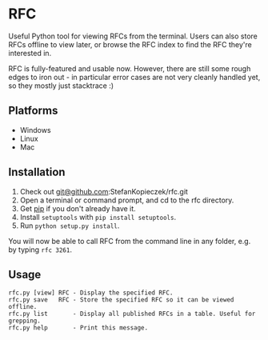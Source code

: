 RFC
===

Useful Python tool for viewing RFCs from the terminal.
Users can also store RFCs offline to view later,
or browse the RFC index to find the RFC they're interested in.

RFC is fully-featured and usable now.
However, there are still some rough edges to iron out -
in particular error cases are not very cleanly handled yet,
so they mostly just stacktrace :)

Platforms
---------
 * Windows
 * Linux
 * Mac
 
Installation
------------ 
1. Check out git@github.com:StefanKopieczek/rfc.git
2. Open a terminal or command prompt, and cd to the rfc directory.
3. Get [pip](https://pip.pypa.io/en/latest/installing.html) if you don't already have it.
4. Install `setuptools` with `pip install setuptools`.
5. Run `python setup.py install`.

You will now be able to call RFC from the command line in any folder, e.g. by typing `rfc 3261`.

Usage
-----

    rfc.py [view] RFC - Display the specified RFC.
    rfc.py save   RFC - Store the specified RFC so it can be viewed offline.
    rfc.py list       - Display all published RFCs in a table. Useful for grepping.
    rfc.py help       - Print this message.
